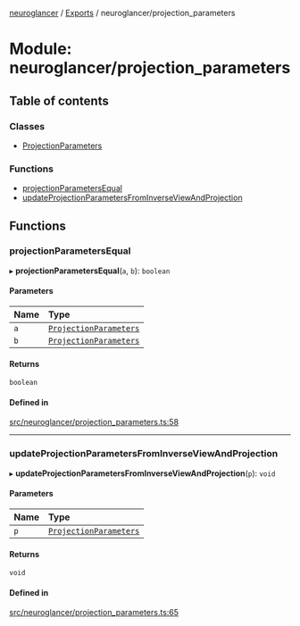 [neuroglancer](../README.md) / [Exports](../modules.md) / neuroglancer/projection\_parameters

# Module: neuroglancer/projection\_parameters

## Table of contents

### Classes

- [ProjectionParameters](../classes/neuroglancer_projection_parameters.ProjectionParameters.md)

### Functions

- [projectionParametersEqual](neuroglancer_projection_parameters.md#projectionparametersequal)
- [updateProjectionParametersFromInverseViewAndProjection](neuroglancer_projection_parameters.md#updateprojectionparametersfrominverseviewandprojection)

## Functions

### projectionParametersEqual

▸ **projectionParametersEqual**(`a`, `b`): `boolean`

#### Parameters

| Name | Type |
| :------ | :------ |
| `a` | [`ProjectionParameters`](../classes/neuroglancer_projection_parameters.ProjectionParameters.md) |
| `b` | [`ProjectionParameters`](../classes/neuroglancer_projection_parameters.ProjectionParameters.md) |

#### Returns

`boolean`

#### Defined in

[src/neuroglancer/projection_parameters.ts:58](https://github.com/ActiveBrainAtlas2/neuroglancer/blob/034b457d/src/neuroglancer/projection_parameters.ts#L58)

___

### updateProjectionParametersFromInverseViewAndProjection

▸ **updateProjectionParametersFromInverseViewAndProjection**(`p`): `void`

#### Parameters

| Name | Type |
| :------ | :------ |
| `p` | [`ProjectionParameters`](../classes/neuroglancer_projection_parameters.ProjectionParameters.md) |

#### Returns

`void`

#### Defined in

[src/neuroglancer/projection_parameters.ts:65](https://github.com/ActiveBrainAtlas2/neuroglancer/blob/034b457d/src/neuroglancer/projection_parameters.ts#L65)
